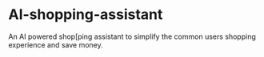 # AI-shopping-assistant
An AI powered shop[ping assistant to simplify the common users shopping experience and save money.
